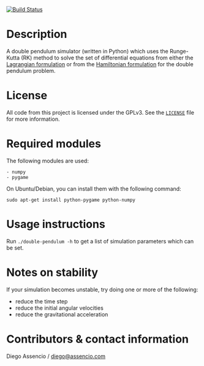 [![Build Status](https://travis-ci.org/dassencio/double-pendulum.svg?branch=master)](https://travis-ci.org/dassencio/double-pendulum)

Description
===========

A double pendulum simulator (written in Python) which uses the Runge-Kutta
(RK) method to solve the set of differential equations from either the
[Lagrangian formulation](http://diego.assencio.com/?index=1500c66ae7ab27bb0106467c68feebc6)
or from the [Hamiltonian formulation](https://diego.assencio.com/?index=e5ac36fcb129ce95a61f8e8ce0572dbf)
for the double pendulum problem.


License
=======

All code from this project is licensed under the GPLv3. See the
[`LICENSE`](https://github.com/dassencio/double-pendulum/tree/master/LICENSE)
file for more information.


Required modules
================

The following modules are used:

    - numpy
    - pygame

On Ubuntu/Debian, you can install them with the following command:

	sudo apt-get install python-pygame python-numpy


Usage instructions
==================

Run `./double-pendulum -h` to get a list of simulation parameters which can
be set.


Notes on stability
==================

If your simulation becomes unstable, try doing one or more of the following:

- reduce the time step
- reduce the initial angular velocities
- reduce the gravitational acceleration


Contributors & contact information
==================================

Diego Assencio / diego@assencio.com

